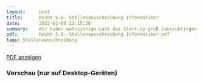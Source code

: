 ```yaml
---
layout:     post
title:      Recht 5.0- Stellenausschreibung Informatiker
date:       2022-01-08 13:15:38
summary:    Wir haben wahnsinnige Lust das Start-Up groß rauszubringen und Du hoffentlich auch?
pdf:        Recht 5.0- Stellenausschreibung Informatiker.pdf 
tags: Stellenausschreibung
---
```


<a class="btn btn-primary" href="{{ site.url }}/attachments/{{page.pdf}}">PDF anzeigen</a>

<h3>Vorschau (nur auf Desktop-Geräten)</h3>
<div class="d-none d-sm-block">
    <object data="{{ site.url }}/attachments/{{page.pdf}}" width="100%" height="1010" type='application/pdf'>
    </object>
</div>